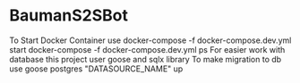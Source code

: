 # BaumanS2SBot
To Start Docker Container use 
docker-compose -f docker-compose.dev.yml start
docker-compose -f docker-compose.dev.yml ps
For easier work with database this project user goose and sqlx library
To make migration to db use goose postgres "DATASOURCE_NAME" up
